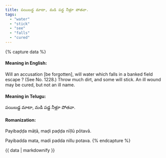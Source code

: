 ```yaml
---
title: పయిబడ్డ మాటా, మడి పడ్డ నీళ్లూ పోతవా.
tags:
  - "water"
  - "stick"
  - "see"
  - "falls"
  - "cured"
---
```


{% capture data %}
#### Meaning in English:
Will an accusation [be forgotten], will water which falls in a banked field escape ?
(See No. 1228.)
Throw much dirt, and some will stick.
An ill wound may be cured, but not an ill name.

#### Meaning in Telugu:
పయిబడ్డ మాటా, మడి పడ్డ నీళ్లూ పోతవా.

#### Romanization:
Payibaḍḍa māṭā, maḍi paḍḍa nīḷlū pōtavā.

Payibadda mata, madi padda nillu potava.
{% endcapture %}

{{ data | markdownify }}

